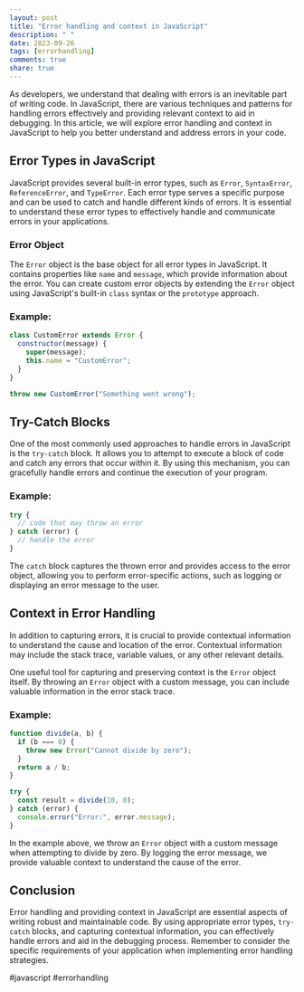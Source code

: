 ```yaml
---
layout: post
title: "Error handling and context in JavaScript"
description: " "
date: 2023-09-26
tags: [errorhandling]
comments: true
share: true
---
```


As developers, we understand that dealing with errors is an inevitable part of writing code. In JavaScript, there are various techniques and patterns for handling errors effectively and providing relevant context to aid in debugging. In this article, we will explore error handling and context in JavaScript to help you better understand and address errors in your code.

## Error Types in JavaScript

JavaScript provides several built-in error types, such as `Error`, `SyntaxError`, `ReferenceError`, and `TypeError`. Each error type serves a specific purpose and can be used to catch and handle different kinds of errors. It is essential to understand these error types to effectively handle and communicate errors in your applications.

### Error Object

The `Error` object is the base object for all error types in JavaScript. It contains properties like `name` and `message`, which provide information about the error. You can create custom error objects by extending the `Error` object using JavaScript's built-in `class` syntax or the `prototype` approach.

### Example:

```javascript
class CustomError extends Error {
  constructor(message) {
    super(message);
    this.name = "CustomError";
  }
}

throw new CustomError("Something went wrong");
```

## Try-Catch Blocks

One of the most commonly used approaches to handle errors in JavaScript is the `try-catch` block. It allows you to attempt to execute a block of code and catch any errors that occur within it. By using this mechanism, you can gracefully handle errors and continue the execution of your program.

### Example:

```javascript
try {
  // code that may throw an error
} catch (error) {
  // handle the error
}
```

The `catch` block captures the thrown error and provides access to the error object, allowing you to perform error-specific actions, such as logging or displaying an error message to the user.

## Context in Error Handling

In addition to capturing errors, it is crucial to provide contextual information to understand the cause and location of the error. Contextual information may include the stack trace, variable values, or any other relevant details.

One useful tool for capturing and preserving context is the `Error` object itself. By throwing an `Error` object with a custom message, you can include valuable information in the error stack trace.

### Example:

```javascript
function divide(a, b) {
  if (b === 0) {
    throw new Error("Cannot divide by zero");
  }
  return a / b;
}

try {
  const result = divide(10, 0);
} catch (error) {
  console.error("Error:", error.message);
}
```

In the example above, we throw an `Error` object with a custom message when attempting to divide by zero. By logging the error message, we provide valuable context to understand the cause of the error.

## Conclusion

Error handling and providing context in JavaScript are essential aspects of writing robust and maintainable code. By using appropriate error types, `try-catch` blocks, and capturing contextual information, you can effectively handle errors and aid in the debugging process. Remember to consider the specific requirements of your application when implementing error handling strategies.

#javascript #errorhandling